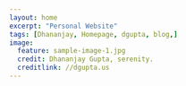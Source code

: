 ```yaml
---
layout: home
excerpt: "Personal Website"
tags: [Dhananjay, Homepage, dgupta, blog,]
image:
  feature: sample-image-1.jpg
  credit: Dhananjay Gupta, serenity.
  creditlink: //dgupta.us
---
```

